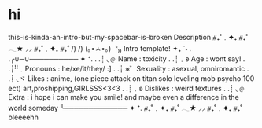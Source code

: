 # hi
this-is-kinda-an-intro-but-my-spacebar-is-broken
Description
⧣₊˚﹒✦₊  ⧣₊˚  𓂃★    ⸝⸝ ⧣₊˚﹒✦₊  ⧣₊˚
      /)    /)
    (｡•ㅅ•｡)〝₎₎ Intro template! ✦₊ ˊ˗ 
. .╭∪─∪────────── ✦ ⁺.
. .┊ ◟﹫ Name : toxicity
. .┊﹒𐐪 Age : wont say!
. .┊ꜝꜝ﹒Pronouns : he/xe/it/they/ :]
. .┊ ⨳゛Sexuality : asexual, omniromantic
. .┊ ◟ヾ Likes : anime, (one piece attack on titan solo leveling mob psycho 100 ect) art,proshipping,GIRLSSS<3<3
. .┊﹒𐐪 Dislikes :  weird textures
. .┊ ◟﹫ Extra : i hope i can make you smile! and maybe even a difference in the world someday
   ╰─────────────  ✦ ⁺.
⧣₊˚﹒✦₊  ⧣₊˚  𓂃★    ⸝⸝ ⧣₊˚﹒✦₊  ⧣₊˚
bleeeehh

